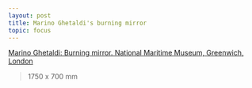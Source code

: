 ```yaml
---
layout: post
title: Marino Ghetaldi's burning mirror
topic: focus
---
```


[Marino Ghetaldi: Burning mirror. National Maritime Museum, Greenwich, London](https://www.rmg.co.uk/collections/objects/rmgc-object-10955)

> 1750 x 700 mm